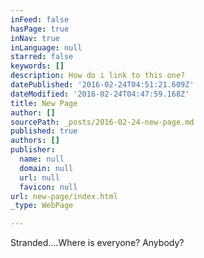 ```yaml
---
inFeed: false
hasPage: true
inNav: true
inLanguage: null
starred: false
keywords: []
description: How do i link to this one?
datePublished: '2016-02-24T04:51:21.609Z'
dateModified: '2016-02-24T04:47:59.168Z'
title: New Page
author: []
sourcePath: _posts/2016-02-24-new-page.md
published: true
authors: []
publisher:
  name: null
  domain: null
  url: null
  favicon: null
url: new-page/index.html
_type: WebPage

---
```

Stranded....Where is everyone? Anybody?